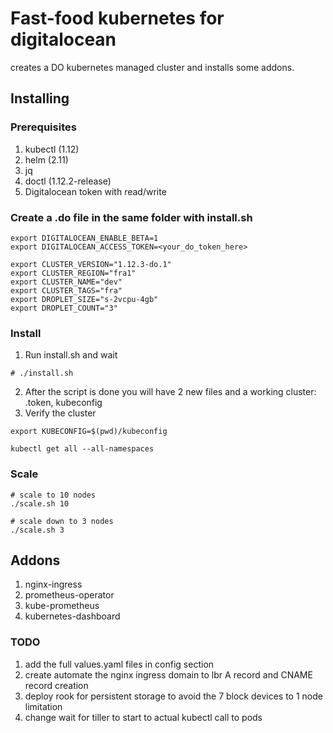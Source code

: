 # Fast-food kubernetes for digitalocean
creates a DO kubernetes managed cluster and installs some addons.

## Installing
### Prerequisites
1. kubectl (1.12)
2. helm (2.11)
3. jq
4. doctl (1.12.2-release)
5. Digitalocean token with read/write

### Create a .do file in the same folder with install.sh
```
export DIGITALOCEAN_ENABLE_BETA=1
export DIGITALOCEAN_ACCESS_TOKEN=<your_do_token_here>

export CLUSTER_VERSION="1.12.3-do.1"
export CLUSTER_REGION="fra1"
export CLUSTER_NAME="dev"
export CLUSTER_TAGS="fra"
export DROPLET_SIZE="s-2vcpu-4gb"
export DROPLET_COUNT="3"

```
### Install
1. Run install.sh and wait
```
# ./install.sh
```

2. After the script is done you will have 2 new files and a working cluster: .token, kubeconfig
3. Verify the cluster
```
export KUBECONFIG=$(pwd)/kubeconfig

kubectl get all --all-namespaces

```

### Scale
```
# scale to 10 nodes
./scale.sh 10

# scale down to 3 nodes
./scale.sh 3
```

## Addons
1. nginx-ingress
2. prometheus-operator
3. kube-prometheus
4. kubernetes-dashboard

### TODO
1. add the full values.yaml files in config section
2. create automate the nginx ingress domain to lbr A record and CNAME record creation
3. deploy rook for persistent storage to avoid the 7 block devices to 1 node limitation
4. change wait for tiller to start to actual kubectl call to pods
